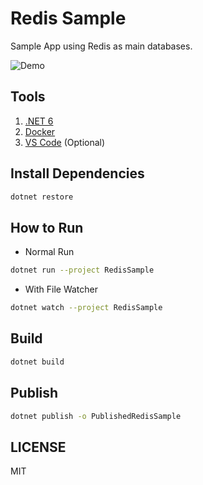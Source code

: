 # Redis Sample

Sample App using Redis as main databases.

![Demo](https://youtu.be/QtEhxnWc9Vk)

## Tools

1. [.NET 6](https://dotnet.microsoft.com/en-us/download/dotnet/6.0)
2. [Docker](https://docs.docker.com/get-docker/)
3. [VS Code](https://code.visualstudio.com/) (Optional)

## Install Dependencies

```bash
dotnet restore
```

## How to Run

* Normal Run

```bash
dotnet run --project RedisSample
```

* With File Watcher

```bash
dotnet watch --project RedisSample
```

## Build

```bash
dotnet build
```

## Publish

```bash
dotnet publish -o PublishedRedisSample
```

## LICENSE

MIT
